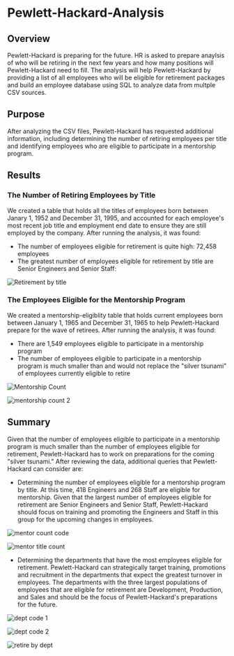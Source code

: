 # Pewlett-Hackard-Analysis
## Overview
Pewlett-Hackard is preparing for the future. HR is asked to prepare anaylsis of who will be retiring in the next few years and how many positions will Pewlett-Hackard need to fill. The analysis will help Pewlett-Hackard by providing a list of all employees who will be eligible for retirement packages and build an employee database using SQL to analyze data from multple CSV sources.

## Purpose
After analyzing the CSV files, Pewlett-Hackard has requested additional information, including determining the number of retiring employees per title and identifying employees who are eligible to participate in a mentorship program.

## Results
### The Number of Retiring Employees by Title
We created a table that holds all the titles of employees born between Janary 1, 1952 and December 31, 1995, and accounted for each employee's most recent job title and employment end date to ensure they are still employed by the company. After running the analysis, it was found:

* The number of employees eligible for retirement is quite high: 72,458 employees
* The greatest number of employees eligible for retirement by title are Senior Engineers and Senior Staff:

![Retirement by title](https://user-images.githubusercontent.com/99205688/162638536-9bbb486f-b933-49da-b50e-ea2a374bb355.PNG)

### The Employees Eligible for the Mentorship Program
We created a mentorship-eligiblity table that holds current employees born between January 1, 1965 and December 31, 1965 to help Pewlett-Hackard prepare for the wave of retirees. After running the analysis, it was found:

* There are 1,549 employees eligible to participate in a mentorship program
* The number of employees eligible to participate in a mentorship program is much smaller than and would not replace the "silver tsunami" of employees currently eligible to retire

![Mentorship Count](https://user-images.githubusercontent.com/99205688/162638581-a788f4e7-53b6-47ce-a0f4-484de9a0ca3b.PNG)

![mentorship count 2](https://user-images.githubusercontent.com/99205688/162638559-2564b07a-f559-4a11-956f-2ec45d9f2fa2.PNG)

## Summary 
Given that the number of employees eligible to participate in a mentorship program is much smaller than the number of employees eligible for retirement, Pewlett-Hackard has to work on preparations for the coming "silver tsunami." After reviewing the data, additional queries that Pewlett-Hackard can consider are:

* Determining the number of employees eligible for a mentorship program by title. At this time, 418 Engineers and 268 Staff are eligible for mentorship. Given that the largest number of employees eligible for retirement are Senior Engineers and Senior Staff, Pewlett-Hackard should focus on training and promoting the Engineers and Staff in this group for the upcoming changes in employees.

![mentor count code](https://user-images.githubusercontent.com/99205688/162638592-651fd024-6f07-4c29-8a5b-95ca39d3c12f.PNG)

![mentor title count](https://user-images.githubusercontent.com/99205688/162638597-7774e462-ed6e-43d1-a14a-b94b6f4a2c4d.PNG)


* Determining the departments that have the most employees eligible for retirement. Pewlett-Hackard can strategically target training, promotions and recruitment in the departments that expect the greatest turnover in employees. The departments with the three largest populations of employees that are eligible for retirement are Development, Production, and Sales and should be the focus of Pewlett-Hackard's preparations for the future. 

![dept code 1](https://user-images.githubusercontent.com/99205688/162638603-6142212b-30ab-46cf-8d65-5702014fd852.PNG)

![dept code 2](https://user-images.githubusercontent.com/99205688/162638606-fbf8ff21-1f5d-4d31-b63a-2098462db4f2.PNG)

![retire by dept](https://user-images.githubusercontent.com/99205688/162638610-c0f86444-89ab-42f4-ad7c-edf843393492.PNG)

